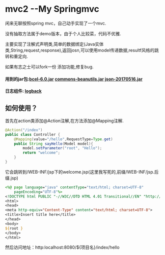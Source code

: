 # mvc2  --My Springmvc
闲来无聊按照spring mvc，自己动手实现了一个mvc.  

没有抽取方法属于demo版本，由于个人比较菜，代码不优雅.  

主要实现了注解式声明类,简单的数据绑定(Java实体类,String,request,response),返回josn,可以使用model传递数据,resultf风格的跳转和重定向.  

如果有志之士可以fork一份  添加功能,修复bug.

#### 用到的jar包:[bcel-6.0.jar](http://mvnrepository.com/artifact/org.apache.bcel/bcel) [commons-beanutils.jar](http://mvnrepository.com/artifact/commons-beanutils/commons-beanutils/1.9.3)  [json-20170516.jar](http://mvnrepository.com/artifact/org.json/json/20160810)
#### 日志组件: [logback]() 
## 如何使用？
首先在action类添加@Action注解,在方法添加@Mapping注解.
```java
@Action("/index")
public class Controller {
	@Mapping(value="/hello",RequestType=Type.get)
	public String sayHello(Model model){
		model.setParameter("root", "Hello");
		return "welcome";
	}
}

```
它会跳转到/WEB-INF/jsp下的welcome.jsp(这里我写死的,前缀/WEB-INF/jsp.后缀.jsp)
```jsp
<%@ page language="java" contentType="text/html; charset=UTF-8"
    pageEncoding="UTF-8"%>
<!DOCTYPE html PUBLIC "-//W3C//DTD HTML 4.01 Transitional//EN" "http://www.w3.org/TR/html4/loose.dtd">
<html>
<head>
<meta http-equiv="Content-Type" content="text/html; charset=UTF-8">
<title>Insert title here</title>
</head>
<body>
${root }
</body>
</html>
```
然后访问地址：http:localhost:8080/${项目名}/index/hello


